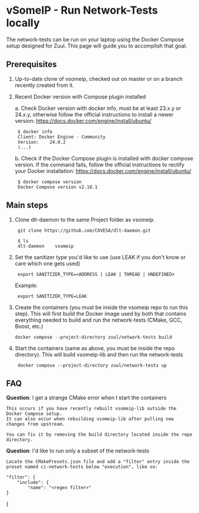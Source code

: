 # vSomeIP - Run Network-Tests locally

The network-tests can be run on your laptop using the Docker Compose setup designed for Zuul.
This page will guide you to accomplish that goal.


## Prerequisites

1. Up-to-date clone of vsomeip, checked out on master or on a branch recently created from it.
2. Recent Docker version with Compose plugin installed

    a. Check Docker version with docker info, must be at least 23.x.y or 24.x.y, otherwise follow the official instructions to install a newer version: https://docs.docker.com/engine/install/ubuntu/

        $ docker info
        Client: Docker Engine - Community
        Version:    24.0.2
        (...)
    b. Check if the Docker Compose plugin is installed with docker compose version. If the command fails, follow the official instructions to rectify your Docker installation: https://docs.docker.com/engine/install/ubuntu/

        $ docker compose version
        Docker Compose version v2.18.1

## Main steps

1. Clone dlt-daemon to the same Project folder as vsomeip.

        git clone https://github.com/COVESA/dlt-daemon.git

        $ ls
        dlt-daemon    vsomeip

2. Set the sanitizer type you'd like to use (use LEAK if you don't know or care which one gets used)

        export SANITIZER_TYPE=<ADDRESS | LEAK | THREAD | UNDEFINED>

    Example:

        export SANITIZER_TYPE=LEAK


3. Create the containers (you must be inside the vsomeip repo to run this step). This will first build the Docker image used by both that contains everything needed to build and run the network-tests (CMake, GCC, Boost, etc.)

       docker compose --project-directory zuul/network-tests build

4. Start the containers (same as above, you must be inside the repo directory). This will build vsomeip-lib and then run the network-tests

        docker compose --project-directory zuul/network-tests up


## FAQ

**Question**: I get a strange CMake error when I start the containers

    This occurs if you have recently rebuilt vsomeip-lib outside the Docker Compose setup.
    It can also occur when rebuilding vsomeip-lib after pulling new changes from upstream.

    You can fix it by removing the build directory located inside the repo directory.


**Question**: I'd like to run only a subset of the network-tests

    Locate the CMakePresets.json file and add a "filter" entry inside the preset named ci-network-tests below "execution", like so:

    "filter": {
        "include": {
            "name": "<regex filter>"
    }
}

